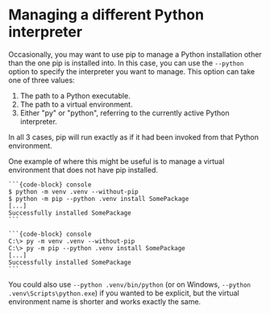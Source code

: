 # Managing a different Python interpreter


Occasionally, you may want to use pip to manage a Python installation other than
the one pip is installed into. In this case, you can use the `--python` option
to specify the interpreter you want to manage. This option can take one of three
values:

1. The path to a Python executable.
2. The path to a virtual environment.
3. Either "py" or "python", referring to the currently active Python interpreter.

In all 3 cases, pip will run exactly as if it had been invoked from that Python
environment.

One example of where this might be useful is to manage a virtual environment
that does not have pip installed.

````{tab} Unix/macOS
```{code-block} console
$ python -m venv .venv --without-pip
$ python -m pip --python .venv install SomePackage
[...]
Successfully installed SomePackage
```
````
````{tab} Windows
```{code-block} console
C:\> py -m venv .venv --without-pip
C:\> py -m pip --python .venv install SomePackage
[...]
Successfully installed SomePackage
```
````

You could also use `--python .venv/bin/python` (or on Windows,
`--python .venv\Scripts\python.exe`) if you wanted to be explicit, but the
virtual environment name is shorter and works exactly the same.
